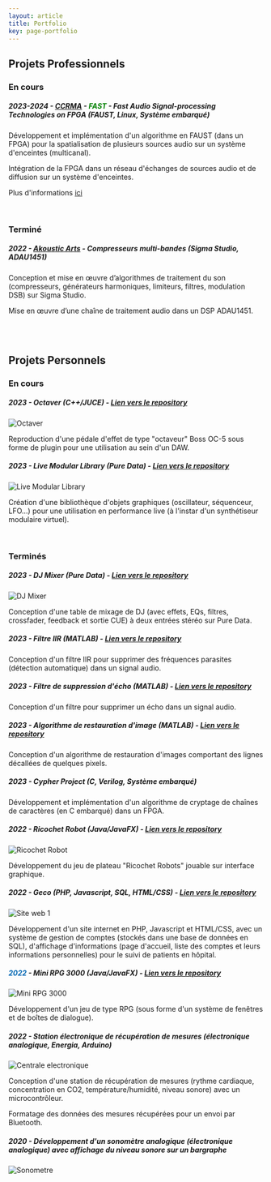 ```yaml
---
layout: article
title: Portfolio
key: page-portfolio
---
```


## <span class="project_titles">Projets Professionnels </span> 
### En cours
##### <span class="date"> 2023-2024 </span> - [CCRMA](https://ccrma.stanford.edu) - <span style="color:green"> FAST </span> - Fast Audio Signal-processing Technologies on FPGA (FAUST, Linux, Système embarqué) 

  Développement et implémentation d'un algorithme en FAUST (dans un FPGA) pour la spatialisation de plusieurs sources audio sur un système d'enceintes (multicanal).
  
  Intégration de la FPGA dans un réseau d'échanges de sources audio et de diffusion sur un système d'enceintes.

  Plus d'informations [ici](https://fast.grame.fr)

<br/>

### Terminé
##### <span class="date"> 2022 </span> - [Akoustic Arts](https://www.akoustic-arts.com) - Compresseurs multi-bandes (Sigma Studio, ADAU1451)

  Conception et mise en œuvre d’algorithmes de traitement du son (compresseurs, générateurs harmoniques, limiteurs, filtres, modulation DSB) sur Sigma Studio.
  
  Mise en œuvre d’une chaîne de traitement audio dans un DSP ADAU1451.

<br/>
<br/>

## <span class="project_titles">Projets Personnels </span> 
### En cours
##### <span class="date"> 2023 </span> - Octaver (C++/JUCE) - [Lien vers le repository](https://github.com/jawsberrebi/octaver)

![Octaver](images/octaver.PNG)

  Reproduction d'une pédale d'effet de type "octaveur" Boss OC-5 sous forme de plugin pour une utilisation au sein d'un DAW.


##### <span class="date"> 2023 </span> - Live Modular Library (Pure Data) -  [Lien vers le repository](https://github.com/jawsberrebi/LiveModular-Library)

  ![Live Modular Library](images/Live_Modular_Library.PNG)

  Création d'une bibliothèque d'objets graphiques (oscillateur, séquenceur, LFO...) pour une utilisation en performance live (à l'instar d'un synthétiseur modulaire virtuel).

<br/>

### Terminés
##### <span class="date"> 2023 </span> - DJ Mixer (Pure Data) - [Lien vers le repository](https://github.com/jawsberrebi/dj-mixer)
  
  ![DJ Mixer](images/dj_mixer.PNG)

  Conception d'une table de mixage de DJ (avec effets, EQs, filtres, crossfader, feedback et sortie CUE) à deux entrées stéréo sur Pure Data.

##### <span class="date"> 2023 </span> - Filtre IIR (MATLAB) - [Lien vers le repository](https://github.com/jawsberrebi/Noise_Cancelling_IIR_Filter)

  Conception d'un filtre IIR pour supprimer des fréquences parasites (détection automatique) dans un signal audio.

##### <span class="date"> 2023 </span> - Filtre de suppression d'écho (MATLAB) - [Lien vers le repository](https://github.com/jawsberrebi/Echo_Cancellation_Filter)

  Conception d'un filtre pour supprimer un écho dans un signal audio.

##### <span class="date"> 2023 </span> - Algorithme de restauration d'image (MATLAB) - [Lien vers le repository](https://github.com/jawsberrebi/Image_Restoration)

  Conception d'un algorithme de restauration d'images comportant des lignes décallées de quelques pixels.

##### <span class="date"> 2023 </span> - Cypher Project (C, Verilog, Système embarqué)

  Développement et implémentation d'un algorithme de cryptage de chaînes de caractères (en C embarqué) dans un FPGA.

##### <span class="date"> 2022 </span> - Ricochet Robot (Java/JavaFX) - [Lien vers le repository](https://github.com/jawsberrebi/ricochet_robot)

  ![Ricochet Robot](images/ricochet_robot.PNG)

  Développement du jeu de plateau "Ricochet Robots" jouable sur interface graphique.

##### <span class="date"> 2022 </span> - Geco (PHP, Javascript, SQL, HTML/CSS) - [Lien vers le repository](https://github.com/jawsberrebi/geco)

  ![Site web 1](images/siteweb1.png)

  Développement d'un site internet en PHP, Javascript et HTML/CSS, avec un système de gestion de comptes (stockés dans une base de données en SQL), d'affichage d'informations (page d'accueil, liste des comptes 
  et leurs informations personnelles) pour le suivi de patients en hôpital.

##### <span style="color:#0066b2"> 2022 </span> - Mini RPG 3000 (Java/JavaFX) - [Lien vers le repository](https://github.com/jawsberrebi/Mini_RPG_Lite_3000)

  ![Mini RPG 3000](images/RPG.PNG)

  Développement d'un jeu de type RPG (sous forme d'un système de fenêtres et de boîtes de dialogue).

##### <span class="date"> 2022 </span> - Station électronique de récupération de mesures (électronique analogique, Energia, Arduino)
  ![Centrale electronique](images/centrale_electronique.PNG)

  Conception d'une station de récupération de mesures (rythme cardiaque, concentration en CO2, température/humidité, niveau sonore) avec un microcontrôleur.

  Formatage des données des mesures récupérées pour un envoi par Bluetooth.

##### <span class="date"> 2020 </span> - Développement d'un sonomètre analogique (électronique analogique) avec affichage du niveau sonore sur un bargraphe 
  ![Sonometre](images/sonometre.jpg)